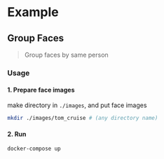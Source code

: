 # Example

## Group Faces

> Group faces by same person

### Usage

#### 1. Prepare face images

make directory in `./images`, and put face images

``` bash
mkdir ./images/tom_cruise # (any directory name)
```

#### 2. Run

```
docker-compose up
```
